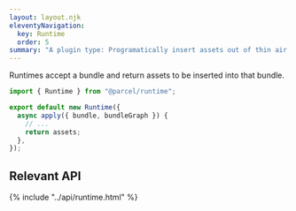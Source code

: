 ```yaml
---
layout: layout.njk
eleventyNavigation:
  key: Runtime
  order: 5
summary: "A plugin type: Programatically insert assets out of thin air into bundles"
---
```


Runtimes accept a bundle and return assets to be inserted into that bundle.

```js
import { Runtime } from "@parcel/runtime";

export default new Runtime({
  async apply({ bundle, bundleGraph }) {
    // ...
    return assets;
  },
});
```

## Relevant API

{% include "../api/runtime.html" %}
